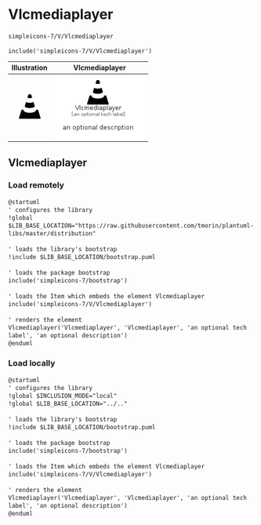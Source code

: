 # Vlcmediaplayer


```text
simpleicons-7/V/Vlcmediaplayer
```

```text
include('simpleicons-7/V/Vlcmediaplayer')
```



| Illustration | Vlcmediaplayer |
| :---: | :---: |
| ![illustration for Illustration](../../simpleicons-7/V/Vlcmediaplayer.png) | ![illustration for Vlcmediaplayer](../../simpleicons-7/V/Vlcmediaplayer.Local.png) |




## Vlcmediaplayer

### Load remotely
```plantuml
@startuml
' configures the library
!global $LIB_BASE_LOCATION="https://raw.githubusercontent.com/tmorin/plantuml-libs/master/distribution"

' loads the library's bootstrap
!include $LIB_BASE_LOCATION/bootstrap.puml

' loads the package bootstrap
include('simpleicons-7/bootstrap')

' loads the Item which embeds the element Vlcmediaplayer
include('simpleicons-7/V/Vlcmediaplayer')

' renders the element
Vlcmediaplayer('Vlcmediaplayer', 'Vlcmediaplayer', 'an optional tech label', 'an optional description')
@enduml
```

### Load locally
```plantuml
@startuml
' configures the library
!global $INCLUSION_MODE="local"
!global $LIB_BASE_LOCATION="../.."

' loads the library's bootstrap
!include $LIB_BASE_LOCATION/bootstrap.puml

' loads the package bootstrap
include('simpleicons-7/bootstrap')

' loads the Item which embeds the element Vlcmediaplayer
include('simpleicons-7/V/Vlcmediaplayer')

' renders the element
Vlcmediaplayer('Vlcmediaplayer', 'Vlcmediaplayer', 'an optional tech label', 'an optional description')
@enduml
```

